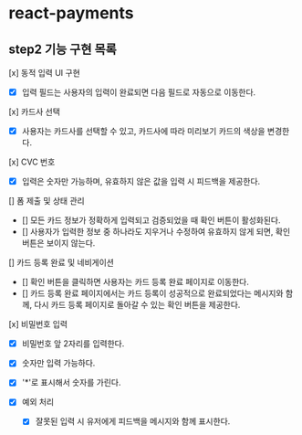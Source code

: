 # react-payments

## step2 기능 구현 목록

[x] 동적 입력 UI 구현
  - [x] 입력 필드는 사용자의 입력이 완료되면 다음 필드로 자동으로 이동한다.
  
[x] 카드사 선택
  - [x] 사용자는 카드사를 선택할 수 있고, 카드사에 따라 미리보기 카드의 색상을 변경한다.

[x] CVC 번호
  - [x] 입력은 숫자만 가능하며, 유효하지 않은 값을 입력 시 피드백을 제공한다.

[] 폼 제출 및 상태 관리
  - [] 모든 카드 정보가 정확하게 입력되고 검증되었을 때 확인 버튼이 활성화된다.
  - [] 사용자가 입력한 정보 중 하나라도 지우거나 수정하여 유효하지 않게 되면, 확인 버튼은 보이지 않는다.

[] 카드 등록 완료 및 네비게이션
  - [] 확인 버튼을 클릭하면 사용자는 카드 등록 완료 페이지로 이동한다.
  - [] 카드 등록 완료 페이지에서는 카드 등록이 성공적으로 완료되었다는 메시지와 함께, 다시 카드 등록 페이지로 돌아갈 수 있는 확인 버튼을 제공한다.

[x] 비밀번호 입력
  - [x] 비밀번호 앞 2자리를 입력한다.
  - [x] 숫자만 입력 가능하다.
  - [x] '*'로 표시해서 숫자를 가린다.

- [x] 예외 처리
  - [x] 잘못된 입력 시 유저에게 피드백을 메시지와 함께 표시한다.
